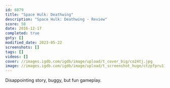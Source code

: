 ```yaml
---
id: 6879
title: "Space Hulk: Deathwing"
description: "Space Hulk: Deathwing - Review"
score: 50
date: 2016-12-17
completed: true
goty: []
modified_date: 2023-05-22
screenshots: []
tags: []
videos: []
cover: //images.igdb.com/igdb/image/upload/t_cover_big/co24tj.jpg
image: //images.igdb.com/igdb/image/upload/t_screenshot_huge/ctzpfpru11eonftgfefh.jpg
---
```

Disappointing story, buggy, but fun gameplay.